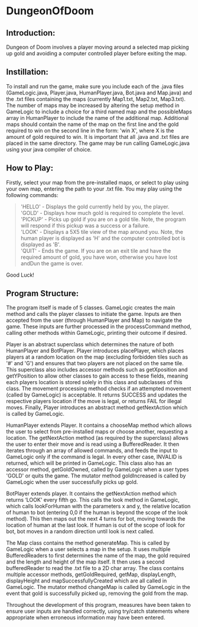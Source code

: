 # DungeonOfDoom

## Introduction:
Dungeon of Doom involves a player moving around a selected map picking up gold and avoiding a computer controlled player before exiting the map.

## Instillation:
To install and run the game, make sure you include each of the .java files (GameLogic.java, Player.java, HumanPlayer.java, Bot.java and Map.java) and the .txt files containing the maps (currently Map1.txt, Map2.txt, Map3.txt). The number of maps may be increased by altering the setup method in GameLogic to include a choice for a third named map and the possibleMaps array in HumanPlayer to include the name of the additional map. Additional maps should contain the name of the map on the first line and the gold required to win on the second line in the form:
'win X', where X is the amount of gold required to win.
It is important that all .java and .txt files are placed in the same directory. The game may be run calling GameLogic.java using your java compiler of choice.

## How to Play:
Firstly, select your map from the pre-installed maps, or select to play using your own map, entering the path to your .txt file.
You may play using the following commands:
>'HELLO' - Displays the gold currently held by you, the player.<br/>'GOLD' - Displays how much gold is required to complete the level.<br/>'PICKUP' - Picks up gold if you are on a gold tile. Note, the program will respond if this pickup was a success or a failure.<br/>'LOOK' - Displays a 5X5 tile view of the map around you. Note, the human player is displayed as 'H' and the computer controlled bot is displayed as 'B'.<br/>'QUIT' - Ends the game. If you are on an exit tile and have the required amount of gold, you have won, otherwise you have lost andDun the game is over. 

Good Luck!

## Program Structure:
The program itself is made of 5 classes. GameLogic creates the main method and calls the player classes to initiate the game. Inputs are then accepted from the user (through HumanPlayer and Map) to navigate the game. These inputs are further processed in the processCommand method, calling other methods within GameLogic, printing their outcome if desired.

Player is an abstract superclass which determines the nature of both HumanPlayer and BotPlayer. Player introduces placePlayer, which places players at a random location on the map (excluding forbidden tiles such as '#' and 'G') and ensures that two players are not placed on the same tile. This superclass also includes accessor methods such as getXposition and getYPosition to allow other classes to gain access to these fields, meaning each players location is stored solely in this class and subclasses of this class. The movement processing method checks if an attempted movement (called by GameLogic) is acceptable. It returns SUCCESS and updates the respective players location if the move is legal, or returns FAIL for illegal moves. Finally, Player introduces an abstract method getNextAction which is called by GameLogic.

HumanPlayer extends Player. It contains a chooseMap method which allows the user to select from pre-installed maps or choose another, requesting a location. The getNextAction method (as required by the superclass) allows the user to enter their move and is read using a BufferedReader. It then iterates through an array of allowed commands, and feeds the input to GameLogic only if the command is legal. In every other case, INVALID is returned, which will be printed in GameLogic. This class also has an accessor method, getGoldOwned, called by GameLogic when a user types 'GOLD' or quits the game. The mutator method goldIncreased is called by GameLogic when the user successfully picks up gold.

BotPlayer extends player. It contains the getNextAction method which returns ‘LOOK' every fifth go. This calls the look method in GameLogic, which calls lookForHuman with the parameters x and y, the relative location of human to bot (entering 0,0 if the human is beyond the scope of the look method). This then maps out the next 4 turns for bot, moving towards the location of human at the last look. If human is out of the scope of look for bot, bot moves in a random direction until look is next called. 

The Map class contains the method generateMap. This is called by GameLogic when a user selects a map in the setup. It uses multiple BufferedReaders to first determines the name of the map, the gold required and the length and height of the map itself. It then uses a second bufferedReader to read the .txt file to a 2D char array. The class contains multiple accessor methods, getGoldRequired, getMap, displayLength, displayHeight and mapSuccessfullyCreated which are all called in GameLogic. The mutator method changeMap is called by GameLogic in the event that gold is successfully picked up, removing the gold from the map. 

Throughout the development of this program, measures have been taken to ensure user inputs are handled correctly, using try/catch statements where appropriate when erroneous information may have been entered.
